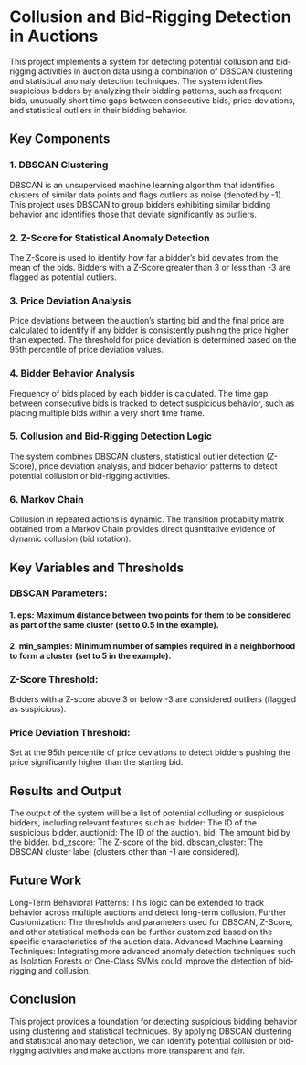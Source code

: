 # Collusion and Bid-Rigging Detection in Auctions

This project implements a system for detecting potential collusion and bid-rigging activities in auction data using a combination of DBSCAN clustering and statistical anomaly detection techniques. The system identifies suspicious bidders by analyzing their bidding patterns, such as frequent bids, unusually short time gaps between consecutive bids, price deviations, and statistical outliers in their bidding behavior.

## Key Components
### 1. DBSCAN Clustering
DBSCAN is an unsupervised machine learning algorithm that identifies clusters of similar data points and flags outliers as noise (denoted by -1).
This project uses DBSCAN to group bidders exhibiting similar bidding behavior and identifies those that deviate significantly as outliers.
### 2. Z-Score for Statistical Anomaly Detection
The Z-Score is used to identify how far a bidder’s bid deviates from the mean of the bids.
Bidders with a Z-Score greater than 3 or less than -3 are flagged as potential outliers.
### 3. Price Deviation Analysis
Price deviations between the auction’s starting bid and the final price are calculated to identify if any bidder is consistently pushing the price higher than expected.
The threshold for price deviation is determined based on the 95th percentile of price deviation values.
### 4. Bidder Behavior Analysis
Frequency of bids placed by each bidder is calculated.
The time gap between consecutive bids is tracked to detect suspicious behavior, such as placing multiple bids within a very short time frame.
### 5. Collusion and Bid-Rigging Detection Logic
The system combines DBSCAN clusters, statistical outlier detection (Z-Score), price deviation analysis, and bidder behavior patterns to detect potential collusion or bid-rigging activities.
### 6. Markov Chain
Collusion in repeated actions is dynamic. The transition probablity matrix obtained from a Markov Chain provides direct quantitative evidence of dynamic collusion (bid rotation).

## Key Variables and Thresholds
### DBSCAN Parameters:
#### 1. eps: Maximum distance between two points for them to be considered as part of the same cluster (set to 0.5 in the example).
#### 2. min_samples: Minimum number of samples required in a neighborhood to form a cluster (set to 5 in the example).
### Z-Score Threshold:
Bidders with a Z-score above 3 or below -3 are considered outliers (flagged as suspicious).
### Price Deviation Threshold: 
Set at the 95th percentile of price deviations to detect bidders pushing the price significantly higher than the starting bid.

## Results and Output
The output of the system will be a list of potential colluding or suspicious bidders, including relevant features such as:
bidder: The ID of the suspicious bidder.
auctionid: The ID of the auction.
bid: The amount bid by the bidder.
bid_zscore: The Z-score of the bid.
dbscan_cluster: The DBSCAN cluster label (clusters other than -1 are considered).

## Future Work
Long-Term Behavioral Patterns: This logic can be extended to track behavior across multiple auctions and detect long-term collusion.
Further Customization: The thresholds and parameters used for DBSCAN, Z-Score, and other statistical methods can be further customized based on the specific characteristics of the auction data.
Advanced Machine Learning Techniques: Integrating more advanced anomaly detection techniques such as Isolation Forests or One-Class SVMs could improve the detection of bid-rigging and collusion.

## Conclusion
This project provides a foundation for detecting suspicious bidding behavior using clustering and statistical techniques. By applying DBSCAN clustering and statistical anomaly detection, we can identify potential collusion or bid-rigging activities and make auctions more transparent and fair.
